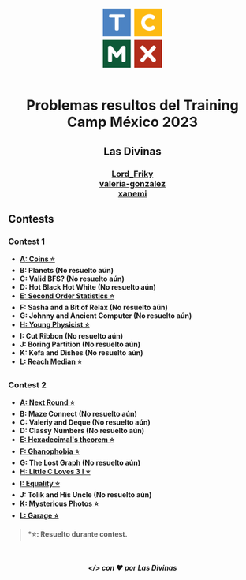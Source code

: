 <div align="center" id="top"><br>
<img src="TCMX_logo.png" width="120"><br><br>
<h1>Problemas resultos del Training Camp México 2023</h1>
<h2><b>Las Divinas<b><br></h2>
<h3>
<a href="https://codeforces.com/profile/Lord_Friky">Lord_Friky</a><br>
<a href="https://codeforces.com/profile/valeria-gonzalez">valeria-gonzalez</a><br>
<a href="https://codeforces.com/profile/xanemi">xanemi</a><br>
</h3>
</div>

## Contests

### Contest 1
- [**A**: Coins ⭐](https://github.com/Las-Divinas-ICPC/TCMX23/blob/main/contest01/A.cpp)
- **B**: Planets (**No resuelto aún**)
- **C**: Valid BFS? (**No resuelto aún**)
- **D**: Hot Black Hot White (**No resuelto aún**)
- [**E**: Second Order Statistics ⭐](https://github.com/Las-Divinas-ICPC/TCMX23/blob/main/contest01/E.cpp)
- **F**: Sasha and a Bit of Relax (**No resuelto aún**)
- **G**: Johnny and Ancient Computer (**No resuelto aún**)
- [**H**: Young Physicist ⭐](https://github.com/Las-Divinas-ICPC/TCMX23/blob/main/contest01/H.cpp)
- **I**: Cut Ribbon (**No resuelto aún**)
- **J**: Boring Partition (**No resuelto aún**)
- **K**: Kefa and Dishes (**No resuelto aún**)
- [**L**: Reach Median ⭐](https://github.com/Las-Divinas-ICPC/TCMX23/blob/main/contest01/L.cpp)

### Contest 2
- [**A**: Next Round ⭐](https://github.com/Las-Divinas-ICPC/TCMX23/blob/main/contest02/A.cpp)
- **B**: Maze Connect (**No resuelto aún**)
- **C**: Valeriy and Deque (**No resuelto aún**)
- **D**: Classy Numbers (**No resuelto aún**)
- [**E**: Hexadecimal's theorem ⭐](https://github.com/Las-Divinas-ICPC/TCMX23/blob/main/contest02/E.cpp)
- [**F**: Ghanophobia ⭐](https://github.com/Las-Divinas-ICPC/TCMX23/blob/main/contest02/F.cpp)
- **G**: The Lost Graph (**No resuelto aún**)
- [**H**: Little C Loves 3 I ⭐](https://github.com/Las-Divinas-ICPC/TCMX23/blob/main/contest02/H.cpp)
- [**I**: Equality ⭐](https://github.com/Las-Divinas-ICPC/TCMX23/blob/main/contest02/I.cpp)
- **J**: Tolik and His Uncle (**No resuelto aún**)
- [**K**: Mysterious Photos ⭐](https://github.com/Las-Divinas-ICPC/TCMX23/blob/main/contest02/K.cpp)
- [**L**: Garage ⭐](https://github.com/Las-Divinas-ICPC/TCMX23/blob/main/contest02/L.cpp)

> *⭐: Resuelto durante contest.

<br><p align="center" id="footer"><i>&lt;/&gt; con ❤️ por Las Divinas</i></p>